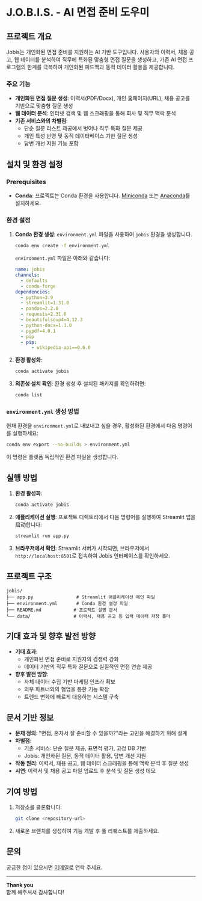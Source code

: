 # J.O.B.I.S. - AI 면접 준비 도우미

## 프로젝트 개요
Jobis는 개인화된 면접 준비를 지원하는 AI 기반 도구입니다. 사용자의 이력서, 채용 공고, 웹 데이터를 분석하여 직무에 특화된 맞춤형 면접 질문을 생성하고, 기존 AI 면접 프로그램의 한계를 극복하여 개인화된 피드백과 동적 데이터 활용을 제공합니다.

### 주요 기능
- **개인화된 면접 질문 생성**: 이력서(PDF/Docx), 개인 홈페이지(URL), 채용 공고를 기반으로 맞춤형 질문 생성
- **웹 데이터 분석**: 인터넷 검색 및 웹 스크래핑을 통해 회사 및 직무 맥락 분석
- **기존 서비스와의 차별점**:
  - 단순 질문 리스트 제공에서 벗어나 직무 특화 질문 제공
  - 개인 특성 반영 및 동적 데이터베이스 기반 질문 생성
  - 답변 개선 지원 기능 포함

## 설치 및 환경 설정

### Prerequisites
- **Conda**: 프로젝트는 Conda 환경을 사용합니다. [Miniconda](https://docs.conda.io/en/latest/miniconda.html) 또는 [Anaconda](https://www.anaconda.com/products/distribution)를 설치하세요.

### 환경 설정
1. **Conda 환경 생성**:
   `environment.yml` 파일을 사용하여 `jobis` 환경을 생성합니다.
   ```bash
   conda env create -f environment.yml
   ```
   `environment.yml` 파일은 아래와 같습니다:

   ```yaml
   name: jobis
   channels:
     - defaults
     - conda-forge
   dependencies:
     - python=3.9
     - streamlit=1.31.0
     - pandas=2.2.0
     - requests=2.31.0
     - beautifulsoup4=4.12.3
     - python-docx=1.1.0
     - pypdf=4.0.1
     - pip
     - pip:
         - wikipedia-api==0.6.0
   ```

2. **환경 활성화**:
   ```bash
   conda activate jobis
   ```

3. **의존성 설치 확인**:
   환경 생성 후 설치된 패키지를 확인하려면:
   ```bash
   conda list
   ```

### `environment.yml` 생성 방법
현재 환경을 `environment.yml`로 내보내고 싶을 경우, 활성화된 환경에서 다음 명령어를 실행하세요:
```bash
conda env export --no-builds > environment.yml
```
이 명령은 플랫폼 독립적인 환경 파일을 생성합니다.

## 실행 방법
1. **환경 활성화**:
   ```bash
   conda activate jobis
   ```
2. **애플리케이션 실행**:
   프로젝트 디렉토리에서 다음 명령어를 실행하여 Streamlit 앱을启动합니다:
   ```bash
   streamlit run app.py
   ```
3. **브라우저에서 확인**:
   Streamlit 서버가 시작되면, 브라우저에서 `http://localhost:8501`로 접속하여 Jobis 인터페이스를 확인하세요.

## 프로젝트 구조
```
jobis/
├── app.py                # Streamlit 애플리케이션 메인 파일
├── environment.yml       # Conda 환경 설정 파일
├── README.md            # 프로젝트 설명 문서
└── data/                # 이력서, 채용 공고 등 입력 데이터 저장 폴더
```

## 기대 효과 및 향후 발전 방향
- **기대 효과**:
  - 개인화된 면접 준비로 지원자의 경쟁력 강화
  - 데이터 기반의 직무 특화 질문으로 실질적인 면접 연습 제공
- **향후 발전 방향**:
  - 자체 데이터 수집 기반 마케팅 인프라 확보
  - 외부 파트너와의 협업을 통한 기능 확장
  - 트렌드 변화에 빠르게 대응하는 시스템 구축

## 문서 기반 정보
- **문제 정의**: "면접, 혼자서 잘 준비할 수 있을까?"라는 고민을 해결하기 위해 설계
- **차별점**:
  - 기존 서비스: 단순 질문 제공, 표면적 평가, 고정 DB 기반
  - Jobis: 개인화된 질문, 동적 데이터 활용, 답변 개선 지원
- **작동 원리**: 이력서, 채용 공고, 웹 데이터 스크래핑을 통해 맥락 분석 후 질문 생성
- **시연**: 이력서 및 채용 공고 파일 업로드 후 분석 및 질문 생성 데모

## 기여 방법
1. 저장소를 클론합니다:
   ```bash
   git clone <repository-url>
   ```
2. 새로운 브랜치를 생성하여 기능 개발 후 풀 리퀘스트를 제출하세요.

## 문의
궁금한 점이 있으시면 [이메일](mailto:example@jobis.com)로 연락 주세요.

---

**Thank you**  
함께 해주셔서 감사합니다!